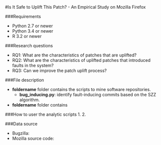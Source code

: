 #Is It Safe to Uplift This Patch? - An Empirical Study on Mozilla Firefox

###Requirements
- Python 2.7 or newer
- Python 3.4 or newer
- R 3.2 or newer

###Research questions
- RQ1: What are the characteristics of patches that are uplifted?
- RQ2: What are the characteristics of uplifted patches that introduced faults in the system?
- RQ3: Can we improve the patch uplift process?

###File description
- **foldername** folder contains the scripts to mine software repositories.
	- **bug_inducing.py**: identify fault-inducing commits based on the SZZ algorithm.
- **foldername** folder contains 

###How to user the analytic scripts
1. 
2.

###Data source
- Bugzilla:
- Mozilla source code:
